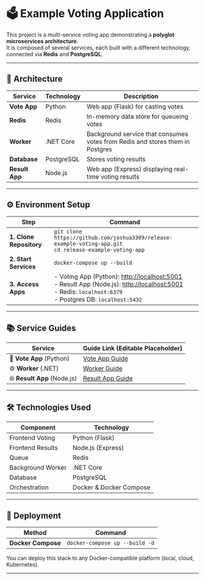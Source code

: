 # 🗳️ Example Voting Application

This project is a multi-service voting app demonstrating a **polyglot microservices architecture**.  
It is composed of several services, each built with a different technology, connected via **Redis** and **PostgreSQL**.

---

## 📐 Architecture

| Service         | Technology | Description                                                                 |
|-----------------|------------|-----------------------------------------------------------------------------|
| **Vote App**    | Python     | Web app (Flask) for casting votes                                           |
| **Redis**       | Redis      | In-memory data store for queueing votes                                     |
| **Worker**      | .NET Core  | Background service that consumes votes from Redis and stores them in Postgres |
| **Database**    | PostgreSQL | Stores voting results                                                       |
| **Result App**  | Node.js    | Web app (Express) displaying real-time voting results                       |

---

## ⚙️ Environment Setup

| Step | Command                                                                                  |
|------|------------------------------------------------------------------------------------------|
| **1. Clone Repository** | `git clone https://github.com/joshua3309/release-example-voting-app.git` <br> `cd release-example-voting-app` |
| **2. Start Services**   | `docker-compose up --build`                                           |
| **3. Access Apps**      | - Voting App (Python): [http://localhost:5001](http://localhost:5000) <br> - Result App (Node.js): [http://localhost:5001](http://localhost:5001) <br> - Redis: `localhost:6379` <br> - Postgres DB: `localhost:5432` |

---

## 📚 Service Guides

| Service         | Guide Link (Editable Placeholder) |
|-----------------|------------------------------------|
| 🐍 **Vote App** (Python) | [Vote App Guide](https://github.com/joshua3309/release-example-voting-app/blob/master/vote/README.md) |
| ⚙️ **Worker** (.NET)     | [Worker Guide](https://github.com/joshua3309/release-example-voting-app/blob/master/worker/READme.md)   |
| 🌐 **Result App** (Node.js) | [Result App Guide](https://github.com/joshua3309/release-example-voting-app/blob/master/result/README.md) |


---

## 🛠️ Technologies Used

| Component   | Technology |
|-------------|------------|
| Frontend Voting | Python (Flask) |
| Frontend Results | Node.js (Express) |
| Queue       | Redis |
| Background Worker | .NET Core |
| Database    | PostgreSQL |
| Orchestration | Docker & Docker Compose |

---

## 🚀 Deployment

| Method | Command |
|--------|---------|
| **Docker Compose** | `docker-compose up --build -d` |

You can deploy this stack to any Docker-compatible platform (local, cloud, Kubernetes).

---

